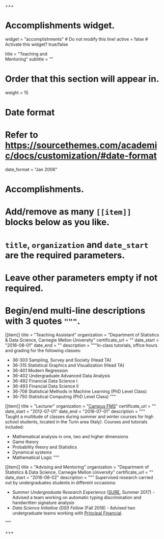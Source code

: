 +++
# Accomplishments widget.
widget = "accomplishments"  # Do not modify this line!
active = false  # Activate this widget? true/false

title = "Teaching and <br> Mentoring"
subtitle = ""

# Order that this section will appear in.
weight = 15

# Date format
#   Refer to https://sourcethemes.com/academic/docs/customization/#date-format
date_format = "Jan 2006"

# Accomplishments.
#   Add/remove as many `[[item]]` blocks below as you like.
#   `title`, `organization` and `date_start` are the required parameters.
#   Leave other parameters empty if not required.
#   Begin/end multi-line descriptions with 3 quotes `"""`.

[[item]]
  title = "Teaching Assistant"
  organization = "Department of Statistics & Data Science, Carnegie Mellon University"
  certificate_url = ""
  date_start = "2016-08-01"
  date_end = ""
  description = """In-class tutorials, office hours and grading for the following classes: 

  * 36-303 Sampling, Survey and Society (Head TA)
  * 36-315 Statistical Graphics and Visualization (Head TA)
  * 36-401 Modern Regression 
  * 36-402 Undergraduate Advanced Data Analysis 
  * 36-492 Financial Data Science I 
  * 36-493 Financial Data Science II 
  * 36-708 Statistical Methods in Machine Learning (PhD Level Class)
  * 36-750 Statistical Computing (PhD Level Class)
  """

[[item]]
  title = "Lecturer"
  organization = "[Campus FMS](http://www.campusmfs.it/)"
  certificate_url = ""
  date_start = "2012-07-01"
  date_end = "2016-07-01"
  description = """ Taught a multitude of classes during summer and winter courses for high school students, located in the Turin area (Italy). Courses and tutorials included:

  - Mathematical analysis in one, two and higher dimensions
  - Game theory
  - Probability theory and Statistics
  - Dynamical systems
  - Mathematical Logic
 """
  
[[item]]
  title = "Advising and Mentoring"
  organization = "Department of Statistics & Data Science, Carnegie Mellon University"
  certificate_url = ""
  date_start = "2016-08-02"
  description = """ Supervised research carried out by undergraduates students in different occasions:

  * *Summer Undergraduate Research Experience* ([SURE](http://summer.stat.cmu.edu/), Summer 2017) - Advised a team working on automatic typing discrimination and handwritten signature analysis
  * *Data Science Initiative (DSI) Fellow* (Fall 2018) - Advised two undergraduate teams working with [Principal Financial](https://www.principal.com/).

  """

+++
